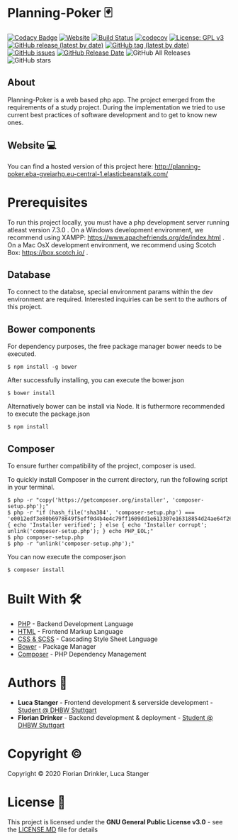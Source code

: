 # Planning-Poker :black_joker:

[![Codacy Badge](https://api.codacy.com/project/badge/Grade/593c2cb72b1540b491176debcae6f180)](https://www.codacy.com/manual/Drinkler/Planning-Poker?utm_source=github.com&utm_medium=referral&utm_content=Drinkler/Planning-Poker&utm_campaign=Badge_Grade)
[![Website](https://img.shields.io/website?down_color=lightgrey&down_message=offline&up_color=green&up_message=online&url=http%3A%2F%2Fplanning-poker.eba-gveiarhp.eu-central-1.elasticbeanstalk.com%2F)](http://planning-poker.eba-gveiarhp.eu-central-1.elasticbeanstalk.com/)
[![Build Status](https://travis-ci.com/Drinkler/Planning-Poker.svg?branch=master)](https://travis-ci.com/Drinkler/Planning-Poker)
[![codecov](https://codecov.io/gh/Drinkler/Planning-Poker/branch/master/graph/badge.svg)](https://codecov.io/gh/Drinkler/Planning-Poker)
[![License: GPL v3](https://img.shields.io/badge/License-GPLv3-blue.svg)](https://www.gnu.org/licenses/gpl-3.0)
[![GitHub release (latest by date)](https://img.shields.io/github/v/release/drinkler/Planning-Poker)](https://github.com/Drinkler/Planning-Poker/releases/latest)
[![GitHub tag (latest by date)](https://img.shields.io/github/v/tag/drinkler/Planning-Poker)](https://github.com/Drinkler/Planning-Poker/tree/v1.0.0)
[![GitHub issues](https://img.shields.io/github/issues/drinkler/Planning-Poker)](https://github.com/Drinkler/Planning-Poker/issues)
[![GitHub Release Date](https://img.shields.io/github/release-date/drinkler/Planning-Poker)](https://github.com/Drinkler/Planning-Poker/releases)
![GitHub All Releases](https://img.shields.io/github/downloads/drinkler/Planning-Poker/total)
![GitHub stars](https://img.shields.io/github/stars/drinkler/Planning-Poker?style=social)

## About

Planning-Poker is a web based php app. The project emerged from the requirements of a study project. During the implementation we tried to use current best practices of software development and to get to know new ones.

## Website :computer:

You can find a hosted version of this project here: http://planning-poker.eba-gveiarhp.eu-central-1.elasticbeanstalk.com/

# Prerequisites

To run this project locally, you must have a php development server running atleast version 7.3.0 .
On a Windows development environment, we recommend using XAMPP: https://www.apachefriends.org/de/index.html .
On a Mac OsX development environment, we recommend using Scotch Box: https://box.scotch.io/ .

## Database

To connect to the databse, special environment params within the dev environment are required. Interested inquiries can be sent to the authors of this project.

## Bower components

For dependency purposes, the free package manager bower needs to be executed.

```
$ npm install -g bower
```

After successfully installing, you can execute the bower.json

```
$ bower install
```

Alternatively bower can be install via Node. It is futhermore recommended to execute the package.json

```
$ npm install
```

## Composer

To ensure further compatibility of the project, composer is used.

To quickly install Composer in the current directory, run the following script in your terminal.

```
$ php -r "copy('https://getcomposer.org/installer', 'composer-setup.php');"
$ php -r "if (hash_file('sha384', 'composer-setup.php') === 'e0012edf3e80b6978849f5eff0d4b4e4c79ff1609dd1e613307e16318854d24ae64f26d17af3ef0bf7cfb710ca74755a') { echo 'Installer verified'; } else { echo 'Installer corrupt'; unlink('composer-setup.php'); } echo PHP_EOL;"
$ php composer-setup.php
$ php -r "unlink('composer-setup.php');"
```

You can now execute the composer.json

```
$ composer install
```

# Built With :hammer_and_wrench:

-   [PHP](https://www.php.net/) - Backend Development Language
-   [HTML](https://wiki.selfhtml.org/wiki/HTML) - Frontend Markup Language
-   [CSS & SCSS](https://wiki.selfhtml.org/wiki/CSS) - Cascading Style Sheet Language
-   [Bower](https://bower.io/) - Package Manager
-   [Composer](https://getcomposer.org/) - PHP Dependency Management

# Authors :busts_in_silhouette:

-   **Luca Stanger** - Frontend development & serverside development - [Student @ DHBW Stuttgart](https://www.dhbw-stuttgart.de/home/)
-   **Florian Drinker** - Backend development & deployment - [Student @ DHBW Stuttgart](https://www.dhbw-stuttgart.de/home/)

# Copyright :copyright:

Copyright :copyright: 2020 Florian Drinkler, Luca Stanger

# License :page_facing_up:

This project is licensed under the **GNU General Public License v3.0** - see the [LICENSE.MD](https://github.com/Drinkler/Planning-Poker/blob/master/LICENSE) file for details
